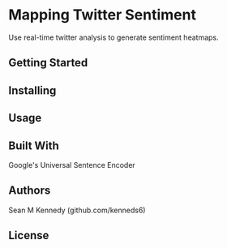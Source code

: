 # Mapping Twitter Sentiment

Use real-time twitter analysis to generate sentiment heatmaps.

## Getting Started

## Installing

## Usage

## Built With
Google's Universal Sentence Encoder

## Authors
Sean M Kennedy (github.com/kenneds6)

## License


